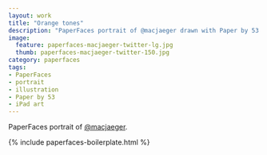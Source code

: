 ```yaml
---
layout: work
title: "Orange tones"
description: "PaperFaces portrait of @macjaeger drawn with Paper by 53 on an iPad."
image:   
  feature: paperfaces-macjaeger-twitter-lg.jpg
  thumb: paperfaces-macjaeger-twitter-150.jpg
category: paperfaces
tags: 
- PaperFaces
- portrait
- illustration
- Paper by 53
- iPad art
---
```


PaperFaces portrait of [@macjaeger](http://twitter.com/macjaeger).

{% include paperfaces-boilerplate.html %}